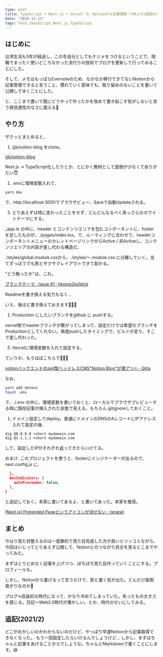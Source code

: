 ```yaml
---
type: post
title: TypeScript + Next.js + Vercel で、Notionから記事更新！5年ぶりn回目のブログ作ってみたけど
date: "2020-12-13"
tags: Tech,JavaScript,Next.js,TypeScript
---
```


<!-- # TypeScript + Next.js + Vercel で、Notionから記事更新！5年ぶりn回目のブログ作ってみたけど-->

## はじめに

台湾生活も5年が経過し、この冬自分としてもケジメをつけるということで、現職でまったく使いどころなかった流行りの技術でブログを更新して行ってみることにした。

そして、メモはもっぱらEvernoteのため、なかなか移行できてないNotionから記事管理できると言うこと、慣れていく意味でも、取り留めのないことを書いて公開してゆくことにした。

と、ここまで書いて既にどうやって作ったかを改めて書き起こす気がしないと言う発信適性のなさに震える🤔

## やり方

ザクッとまとめると、

1. ijjk/notion-blog をclone。

[ijjk/notion-blog](https://github.com/ijjk/notion-blog)

Next.js → TypeScript化したりとか、とにかく教材として面倒が少なくてありがたい😇

1. .envに環境変数入れて、

```bash
yarn dev
```

で、http://localhost:3000でブラウザビュー、Saveで自動Updateされる。

3. とりあえずは特に変わったことをせず、どんどんなるべく真っさらのホワイトテーマにする。

_app.ts の中に、header とコンテンツエリアを包むコンポーネントに、footerを足したものが、./pages/index.tsx。で、ルーティングに合わせて、headerコンポーネントメニューのカレントページリンクがらActive / 非Activeし、コンテンツエリアの内容が差し代わる構造だ。

./styles/global.module.cssから、./styles/〜.module.css に分離していく。当てずっぽうでも割とサクサクレイアウトできて助かる。

"どう触ったか"は、これ。

[ブランクテーマ · Issue #1 · hkoma2jp/blog](https://github.com/hkoma2jp/blog/issues/1)

Readmeを書き換える気力もなく…

いえ、後ほど書き換えておきます🙇🏻‍♂️

1. Production にしたいブランチをgithub に pushする。

vercel側でmasterブランチが繋がってしまって、設定だけでは希望のブランチをProductionとしてくれない。再度pushしたタイミングで、ビルドが走り、そこで差し代わった。

5. Vercelに環境変数を入れて設定する。

ていうか、もうほぼこちらで🙇🏻‍♂️

[notionバックエンドのzeit製ヘッドレスCMS"Notion Blog"が激アツ🔥 - Qiita](https://qiita.com/serinuntius/items/d4b1e9ef53b59033f607)

なお、

```bash
yarn add dotenv
touch .env
```

で、./.env の中に、環境変数を書いておくと、ローカルでブラウザプレビューする時に既存記事が挿入された状態で見える。もちろん.gitignoreしておくこと。

1. ドメイン設定してdeploy。普通にドメインのDNSのAレコードにIPアドレス入れて設定の後、

```bash
dig @8.8.8.8 +short mydomain.com
dig @1.1.1.1 +short mydomain.com
```

して、設定したIPがそれぞれ返ってきたらいけてる。

おまけ. このプロジェクトを使うと、footerにインジケーターが出るので、next.config.js に、

```json
  },
  devIndicators: {
    autoPrerender: false,
  },
}
```

と追記しておく。本家に書いてあるよ、と書いてあった。本家を推奨。

[[Next.js] Pretended Pageというアイコンが消せない｜teratail](https://teratail.com/questions/268850)

## まとめ

やはり見た目整えるのは一度静的で見た目完成した方が良いとツッコミながら、今回はいじってとりあえず公開して、Notionとのつながり具合を見るとこまでやってみた。

まずはとりとめなく記事を上げつつ、ぼちぼち見た目作っていくことにする。プロフィールも。

しかし、Notionから書けるって言うだけで、割と書く気が出た。どんだけ面倒臭がりなのか🤔

プログ≒収益的な時代になって、かなり冷めてしまっていた。失ったもの大きさを感じる。日記〜Web2.0時代が懐かしい。とか、時代のせいにしてみる。


## 追記(2021/2)

どこがおかしいのかわからないのだけど、やっぱり早速Notionから記事取得できなくなった。
もう一回設定したらいけるんでしょうけど…
しかし、まずはちゃんと記事をあげることからでしょうな。ちゃんとMarkdownで書くことにします。😅